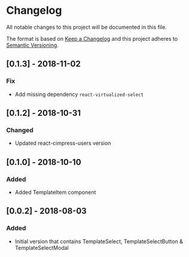 # Changelog
All notable changes to this project will be documented in this file.

The format is based on [Keep a Changelog](http://keepachangelog.com/en/1.0.0/)
and this project adheres to [Semantic Versioning](http://semver.org/spec/v2.0.0.html).

## [0.1.3] - 2018-11-02
### Fix
- Add missing dependency `react-virtualized-select`

## [0.1.2] - 2018-10-31
### Changed
- Updated react-cimpress-users version

## [0.1.0] - 2018-10-10
### Added
- Added TemplateItem component

## [0.0.2] - 2018-08-03
### Added
- Initial version that contains TemplateSelect, TemplateSelectButton & TemplateSelectModal 
